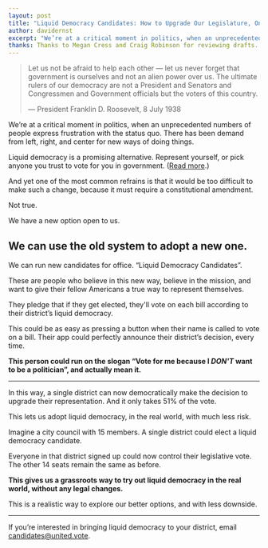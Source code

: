 ```yaml
---
layout: post
title: "Liquid Democracy Candidates: How to Upgrade Our Legislature, One Seat at a Time"
author: davidernst
excerpt: "We’re at a critical moment in politics, when an unprecedented numbers of people express frustration at the status quo. There has been demand from left, right, and center for new ways of doing things."
thanks: Thanks to Megan Cress and Craig Robinson for reviewing drafts.
---
```


> Let us not be afraid to help each other — let us never forget that government is ourselves and not an alien power over us. The ultimate rulers of our democracy are not a President and Senators and Congressmen and Government officials but the voters of this country.
>
> — President Franklin D. Roosevelt, 8 July 1938

We’re at a critical moment in politics, when an unprecedented numbers of people express frustration with the status quo. There has been demand from left, right, and center for new ways of doing things.

Liquid democracy is a promising alternative. Represent yourself, or pick anyone you trust to vote for you in government. ([Read more](https://intro.liquid.vote).)

And yet one of the most common refrains is that it would be too difficult to make such a change, because it must require a constitutional amendment.

Not true.

We have a new option open to us.

## We can use the old system to adopt a new one.

We can run new candidates for office. “Liquid Democracy Candidates”.

These are people who believe in this new way, believe in the mission, and want to give their fellow Americans a true way to represent themselves.

They pledge that if they get elected, they'll vote on each bill according to their district’s liquid democracy.

This could be as easy as pressing a button when their name is called to vote on a bill. Their app could perfectly announce their district’s decision, every time.

**This person could run on the slogan “Vote for me because I *DON'T* want to be a politician”, and actually mean it.**

--------

In this way, a single district can now democratically make the decision to upgrade their representation. And it only takes 51% of the vote.

This lets us adopt liquid democracy, in the real world, with much less risk.

Imagine a city council with 15 members. A single district could elect a liquid democracy candidate.

Everyone in that district signed up could now control their legislative vote. The other 14 seats remain the same as before.

**This gives us a grassroots way to try out liquid democracy in the real world, without any legal changes.**

This is a realistic way to explore our better options, and with less downside.

--------

If you’re interested in bringing liquid democracy to your district, email [candidates@united.vote](mailto:candidates@united.vote).
